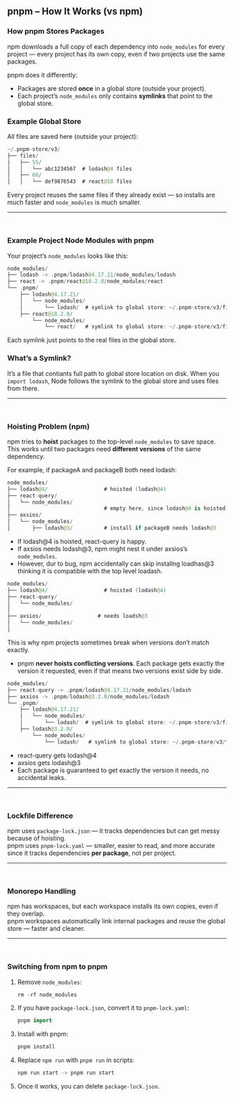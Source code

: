 
## pnpm – How It Works (vs npm)

### How pnpm Stores Packages

npm downloads a full copy of each dependency into `node_modules` for every project — every project has its own copy, even if two projects use the same packages.

pnpm does it differently:  
- Packages are stored **once** in a global store (outside your project).  
- Each project’s `node_modules` only contains **symlinks** that point to the global store.

### Example Global Store

All files are saved here (outside your project):

```kotlin
~/.pnpm-store/v3/
├── files/
│   ├── 55/
│   │   └── abc1234567  # lodash@4 files
│   ├── 68/
│   │   └── def9876543  # react@18 files
```

Every project reuses the same files if they already exist — so installs are much faster and `node_modules` is much smaller.

---

<br>

### Example Project Node Modules with pnpm

Your project’s `node_modules` looks like this:

```kotlin
node_modules/
├── lodash -> .pnpm/lodash@4.17.21/node_modules/lodash
├── react -> .pnpm/react@18.2.0/node_modules/react
└── .pnpm/
    ├── lodash@4.17.21/
    │   └── node_modules/
    │       └── lodash/  # symlink to global store: ~/.pnpm-store/v3/files/55/abc1234567
    ├── react@18.2.0/
        └── node_modules/
            └── react/   # symlink to global store: ~/.pnpm-store/v3/files/68/def9876543
```

Each symlink just points to the real files in the global store.

### What’s a Symlink?

It’s a file that contiants full path to global store location on disk. When you `import lodash`, Node follows the symlink to the global store and uses files from there.

---

<br>

### Hoisting Problem (npm)

npm tries to **hoist** packages to the top-level `node_modules` to save space. This works until two packages need **different versions** of the same dependency.

For example, if packageA and packageB both need lodash:

```kotlin
node_modules/
├── lodash@4/                  # hoisted (lodash@4)
├── react-query/
│   └── node_modules/
│                              # empty here, since lodash@4 is hoisted
├── axsios/
│   └── node_modules/
│       ├── lodash@3/          # install if packageB needs lodash@3
```

- If lodash@4 is hoisted, react-query is happy.
- If axsios needs lodash@3, npm might nest it under axsios’s `node_modules`.
- However, dur to bug, npm accidentally can skip installng loadhas@3 thinking it is compatible with the top level loadash.

```kotlin
node_modules/
├── lodash@4/                  # hoisted (lodash@4)
├── react-query/
│   └── node_modules/
│       
├── axsios/                  # needs loadsh@3
│   └── node_modules/
│            
```

This is why npm projects sometimes break when versions don’t match exactly.

- pnpm **never hoists conflicting versions**. Each package gets exactly the version it requested, even if that means two versions exist side by side.


```kotlin
node_modules/
├── react-query -> .pnpm/lodash@4.17.21/node_modules/lodash
├── axsios -> .pnpm/lodash@3.2.0/node_modules/lodash
└── .pnpm/
    ├── lodash@4.17.21/
    │   └── node_modules/
    │       └── lodash/  # symlink to global store: ~/.pnpm-store/v3/files/55/abc1234567
    ├── lodash@3.2.0/
        └── node_modules/
            └── lodash/   # symlink to global store: ~/.pnpm-store/v3/files/68/def9876543
```

- react-query gets lodash@4  
- axsios gets lodash@3  
- Each package is guaranteed to get exactly the version it needs, no accidental leaks.

---

<br>

### Lockfile Difference

npm uses `package-lock.json` — it tracks dependencies but can get messy because of hoisting.  
pnpm uses `pnpm-lock.yaml` — smaller, easier to read, and more accurate since it tracks dependencies **per package**, not per project.

---

<br>

### Monorepo Handling

npm has workspaces, but each workspace installs its own copies, even if they overlap.  
pnpm workspaces automatically link internal packages and reuse the global store — faster and cleaner.

---

<br>

### Switching from npm to pnpm

1. Remove `node_modules`:

    ```kotlin
    rm -rf node_modules
    ```

2. If you have `package-lock.json`, convert it to `pnpm-lock.yaml`:

    ```kotlin
    pnpm import
    ```

3. Install with pnpm:

    ```kotlin
    pnpm install
    ```

4. Replace `npm run` with `pnpm run` in scripts:

    ```kotlin
    npm run start -> pnpm run start
    ```

5. Once it works, you can delete `package-lock.json`.

